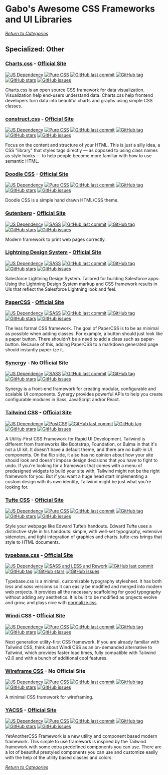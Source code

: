 # Gabo's Awesome CSS Frameworks and UI Libraries

[_Return to Categories_](../README.md)


## Specialized: Other


### [Charts.css](https://github.com/ChartsCSS/charts.css) - [Official Site](https://chartscss.org/)

[![JS Dependency](https://img.shields.io/badge/JS-no-lightgrey.svg?style=flat-square&maxAge=5184000)]()
[![Pure CSS](https://img.shields.io/badge/Pure%20CSS-yes-blue.svg?style=flat-square&maxAge=5184000)]()
[![GitHub last commit](https://img.shields.io/github/last-commit/ChartsCSS/charts.css.svg?style=flat-square&maxAge=5184000)]()
[![GitHub tag](https://img.shields.io/github/tag/ChartsCSS/charts.css.svg?style=flat-square&maxAge=5184000)]()
[![GitHub stars](https://img.shields.io/github/stars/ChartsCSS/charts.css.svg?style=flat-square&maxAge=5184000)]()
[![GitHub issues](https://img.shields.io/github/issues/ChartsCSS/charts.css.svg?style=flat-square&maxAge=5184000)]()

Charts.css is an open source CSS framework for data visualization.
Visualization help end-users understand data. Charts.css help frontend 
developers turn data into beautiful charts and graphs using simple CSS 
classes.


### [construct.css](https://github.com/t7/construct.css) - [Official Site](https://t7.github.io/construct.css/)

[![JS Dependency](https://img.shields.io/badge/JS-no-lightgrey.svg?style=flat-square&maxAge=5184000)]()
[![Pure CSS](https://img.shields.io/badge/Pure%20CSS-yes-blue.svg?style=flat-square&maxAge=5184000)]()
[![GitHub last commit](https://img.shields.io/github/last-commit/t7/construct.css.svg?style=flat-square&maxAge=5184000)]()
[![GitHub tag](https://img.shields.io/github/tag/t7/construct.css.svg?style=flat-square&maxAge=5184000)]()
[![GitHub stars](https://img.shields.io/github/stars/t7/construct.css.svg?style=flat-square&maxAge=5184000)]()
[![GitHub issues](https://img.shields.io/github/issues/t7/construct.css.svg?style=flat-square&maxAge=5184000)]()

Focus on the content and structure of your HTML. This is just a silly idea, a CSS "library" that styles tags directly — 
as opposed to using class names as style hooks — to help people become more familiar with how to use semantic HTML.


### [Doodle CSS](https://github.com/chr15m/DoodleCSS) - [Official Site](https://chr15m.github.io/DoodleCSS/)

[![JS Dependency](https://img.shields.io/badge/JS-no-lightgrey.svg?style=flat-square&maxAge=5184000)]()
[![Pure CSS](https://img.shields.io/badge/Pure%20CSS-yes-blue.svg?style=flat-square&maxAge=5184000)]()
[![GitHub last commit](https://img.shields.io/github/last-commit/chr15m/DoodleCSS.svg?style=flat-square&maxAge=5184000)]()
[![GitHub tag](https://img.shields.io/github/tag/chr15m/DoodleCSS.svg?style=flat-square&maxAge=5184000)]()
[![GitHub stars](https://img.shields.io/github/stars/chr15m/DoodleCSS.svg?style=flat-square&maxAge=5184000)]()
[![GitHub issues](https://img.shields.io/github/issues/chr15m/DoodleCSS.svg?style=flat-square&maxAge=5184000)]()

Doodle CSS is a simple hand drawn HTML/CSS theme.


### [Gutenberg](https://github.com/BafS/Gutenberg) - [Official Site](http://bafs.github.io/Gutenberg/)

[![JS Dependency](https://img.shields.io/badge/JS-no-lightgrey.svg?style=flat-square&maxAge=5184000)]()
[![SASS](https://img.shields.io/badge/SASS-yes-blue.svg?style=flat-square&maxAge=5184000)]()
[![GitHub last commit](https://img.shields.io/github/last-commit/BafS/Gutenberg.svg?style=flat-square&maxAge=5184000)]()
[![GitHub tag](https://img.shields.io/github/tag/BafS/Gutenberg.svg?style=flat-square&maxAge=5184000)]()
[![GitHub stars](https://img.shields.io/github/stars/BafS/Gutenberg.svg?style=flat-square&maxAge=5184000)]()
[![GitHub issues](https://img.shields.io/github/issues/BafS/Gutenberg.svg?style=flat-square&maxAge=5184000)]()

Modern framework to print web pages correctly.


### [Lightning Design System](https://github.com/salesforce-ux/design-system) - [Official Site](https://www.lightningdesignsystem.com/)

[![JS Dependency](https://img.shields.io/badge/JS-yes-blue.svg?style=flat-square&maxAge=5184000)]()
[![SASS](https://img.shields.io/badge/SASS-yes-blue.svg?style=flat-square&maxAge=5184000)]()
[![GitHub last commit](https://img.shields.io/github/last-commit/salesforce-ux/design-system.svg?style=flat-square&maxAge=5184000)]()
[![GitHub tag](https://img.shields.io/github/tag/salesforce-ux/design-system.svg?style=flat-square&maxAge=5184000)]()
[![GitHub stars](https://img.shields.io/github/stars/salesforce-ux/design-system.svg?style=flat-square&maxAge=5184000)]()
[![GitHub issues](https://img.shields.io/github/issues/salesforce-ux/design-system.svg?style=flat-square&maxAge=5184000)]()

Salesforce Lightning Design System. Tailored for building Salesforce
apps: Using the Lightning Design System markup and CSS framework results
in UIs that reflect the Salesforce Lightning look and feel.


### [PaperCSS](https://github.com/papercss/papercss) - [Official Site](https://www.getpapercss.com/)

[![JS Dependency](https://img.shields.io/badge/JS-no-lightgrey.svg?style=flat-square&maxAge=5184000)]()
[![SASS](https://img.shields.io/badge/SASS-yes-blue.svg?style=flat-square&maxAge=5184000)]()
[![GitHub last commit](https://img.shields.io/github/last-commit/papercss/papercss.svg?style=flat-square&maxAge=5184000)]()
[![GitHub tag](https://img.shields.io/github/tag/papercss/papercss.svg?style=flat-square&maxAge=5184000)]()
[![GitHub stars](https://img.shields.io/github/stars/papercss/papercss.svg?style=flat-square&maxAge=5184000)]()
[![GitHub issues](https://img.shields.io/github/issues/papercss/papercss.svg?style=flat-square&maxAge=5184000)]()

The less formal CSS framework. The goal of PaperCSS is to be as minimal 
as possible when adding classes. For example, a button should just look
like a paper button. There shouldn’t be a need to add a class such as
paper-button. Because of this, adding PaperCSS to a markdown generated
page should instantly paper-ize it.


### [Synergy](https://github.com/One-Nexus/Synergy) - No Official Site

[![JS Dependency](https://img.shields.io/badge/JS-yes-blue.svg?style=flat-square&maxAge=5184000)]()
[![SASS](https://img.shields.io/badge/SASS-yes-blue.svg?style=flat-square&maxAge=5184000)]()
[![GitHub last commit](https://img.shields.io/github/last-commit/One-Nexus/Synergy.svg?style=flat-square&maxAge=5184000)]()
[![GitHub tag](https://img.shields.io/github/tag/One-Nexus/Synergy.svg?style=flat-square&maxAge=5184000)]()
[![GitHub stars](https://img.shields.io/github/stars/One-Nexus/Synergy.svg?style=flat-square&maxAge=5184000)]()
[![GitHub issues](https://img.shields.io/github/issues/One-Nexus/Synergy.svg?style=flat-square&maxAge=5184000)]()

Synergy is a front-end framework for creating modular, configurable and 
scalable UI components. Synergy provides powerful APIs to help you 
create configurable modules in Sass, JavaScript and/or React. 


### [Tailwind CSS](https://github.com/tailwindcss/tailwindcss) - [Official Site](https://tailwindcss.com/)

[![JS Dependency](https://img.shields.io/badge/JS-yes-blue.svg?style=flat-square&maxAge=5184000)]()
[![PostCSS](https://img.shields.io/badge/PostCSS-yes-blue.svg?style=flat-square&maxAge=5184000)]()
[![GitHub last commit](https://img.shields.io/github/last-commit/tailwindcss/tailwindcss.svg?style=flat-square&maxAge=5184000)]()
[![GitHub tag](https://img.shields.io/github/tag/tailwindcss/tailwindcss.svg?style=flat-square&maxAge=5184000)]()
[![GitHub stars](https://img.shields.io/github/stars/tailwindcss/tailwindcss.svg?style=flat-square&maxAge=5184000)]()
[![GitHub issues](https://img.shields.io/github/issues/tailwindcss/tailwindcss.svg?style=flat-square&maxAge=5184000)]()

A Utility-First CSS Framework for Rapid UI Development. Tailwind is 
different from frameworks like Bootstrap, Foundation, or Bulma in that
it's not a UI kit. It doesn't have a default theme, and there are no
built-in UI components. On the flip side, it also has no opinion about
how your site should look and doesn't impose design decisions that you
have to fight to undo. If you're looking for a framework that comes with
a menu of predesigned widgets to build your site with, Tailwind might
not be the right framework for you. But if you want a huge head start
implementing a custom design with its own identity, Tailwind might be
just what you're looking for.


### [Tufte CSS](https://github.com/edwardtufte/tufte-css) - [Official Site](https://edwardtufte.github.io/tufte-css/)

[![JS Dependency](https://img.shields.io/badge/JS-no-lightgrey.svg?style=flat-square&maxAge=5184000)]()
[![Pure CSS](https://img.shields.io/badge/Pure%20CSS-yes-blue.svg?style=flat-square&maxAge=5184000)]()
[![GitHub last commit](https://img.shields.io/github/last-commit/edwardtufte/tufte-css.svg?style=flat-square&maxAge=5184000)]()
[![GitHub tag](https://img.shields.io/github/tag/edwardtufte/tufte-css.svg?style=flat-square&maxAge=5184000)]()
[![GitHub stars](https://img.shields.io/github/stars/edwardtufte/tufte-css.svg?style=flat-square&maxAge=5184000)]()
[![GitHub issues](https://img.shields.io/github/issues/edwardtufte/tufte-css.svg?style=flat-square&maxAge=5184000)]()

Style your webpage like Edward Tufte’s handouts. Edward Tufte uses a 
distinctive style in his handouts: simple, with well-set typography,
extensive sidenotes, and tight integration of graphics and charts.
tufte-css brings that style to HTML documents.


### [typebase.css](https://github.com/devinhunt/typebase.css) - [Official Site](http://devinhunt.github.io/typebase.css/)

[![JS Dependency](https://img.shields.io/badge/JS-no-lightgrey.svg?style=flat-square&maxAge=5184000)]()
[![SASS and LESS and Rework](https://img.shields.io/badge/SASS%20and%20LESS%20and%20Rework-yes-blue.svg?style=flat-square&maxAge=5184000)]()
[![GitHub last commit](https://img.shields.io/github/last-commit/devinhunt/typebase.css.svg?style=flat-square&maxAge=5184000)]()
[![GitHub tag](https://img.shields.io/github/tag/devinhunt/typebase.css.svg?style=flat-square&maxAge=5184000)]()
[![GitHub stars](https://img.shields.io/github/stars/devinhunt/typebase.css.svg?style=flat-square&maxAge=5184000)]()
[![GitHub issues](https://img.shields.io/github/issues/devinhunt/typebase.css.svg?style=flat-square&maxAge=5184000)]()

Typebase.css is a minimal, customizable typography stylesheet. It has
both _less_ and _sass_ versions so it can easily be modified and merged into
modern web projects. It provides all the necessary scaffolding for good
typography without adding any aesthetics. It is built to be modified as
projects evolve and grow, and plays nice with
[normalize.css](BaseResetNormalize/README.md#normalize.css).


### [Windi CSS](https://github.com/windicss/windicss) - [Official Site](https://windicss.org/)

[![JS Dependency](https://img.shields.io/badge/JS-no-lightgrey.svg?style=flat-square&maxAge=5184000)]()
[![Pure CSS](https://img.shields.io/badge/Pure%20CSS-yes-blue.svg?style=flat-square&maxAge=5184000)]()
[![GitHub last commit](https://img.shields.io/github/last-commit/windicss/windicss.svg?style=flat-square&maxAge=5184000)]()
[![GitHub tag](https://img.shields.io/github/tag/windicss/windicss.svg?style=flat-square&maxAge=5184000)]()
[![GitHub stars](https://img.shields.io/github/stars/windicss/windicss.svg?style=flat-square&maxAge=5184000)]()
[![GitHub issues](https://img.shields.io/github/issues/windicss/windicss.svg?style=flat-square&maxAge=5184000)]()

Next generation utility-first CSS framework. If you are already familiar 
with Tailwind CSS, think about Windi CSS as an on-demanded alternative 
to Tailwind, which provides faster load times, fully compatible with 
Tailwind v2.0 and with a bunch of additional cool features.


### [Wireframe CSS](https://github.com/agauniyal/wireframe) - No Official Site

[![JS Dependency](https://img.shields.io/badge/JS-no-lightgrey.svg?style=flat-square&maxAge=5184000)]()
[![Pure CSS](https://img.shields.io/badge/Pure%20CSS-yes-blue.svg?style=flat-square&maxAge=5184000)]()
[![GitHub last commit](https://img.shields.io/github/last-commit/agauniyal/wireframe.svg?style=flat-square&maxAge=5184000)]()
[![GitHub tag](https://img.shields.io/github/tag/agauniyal/wireframe.svg?style=flat-square&maxAge=5184000)]()
[![GitHub stars](https://img.shields.io/github/stars/agauniyal/wireframe.svg?style=flat-square&maxAge=5184000)]()
[![GitHub issues](https://img.shields.io/github/issues/agauniyal/wireframe.svg?style=flat-square&maxAge=5184000)]()

A minimal CSS framework for wireframing.


### [YACSS](https://github.com/FlorianWoelki/YACSS) - [Official Site](https://florianwoelki.github.io/YACSS/)

[![JS Dependency](https://img.shields.io/badge/JS-yes-blue.svg?style=flat-square&maxAge=5184000)]()
[![Pure CSS](https://img.shields.io/badge/Pure%20CSS-yes-blue.svg?style=flat-square&maxAge=5184000)]()
[![GitHub last commit](https://img.shields.io/github/last-commit/FlorianWoelki/YACSS.svg?style=flat-square&maxAge=5184000)]()
[![GitHub tag](https://img.shields.io/github/tag/FlorianWoelki/YACSS.svg?style=flat-square&maxAge=5184000)]()
[![GitHub stars](https://img.shields.io/github/stars/FlorianWoelki/YACSS.svg?style=flat-square&maxAge=5184000)]()
[![GitHub issues](https://img.shields.io/github/issues/FlorianWoelki/YACSS.svg?style=flat-square&maxAge=5184000)]()

YetAnotherCSS Framework is a new utility and component based modern framework. This simple to use framework is inspired 
by the Tailwind framework with some extra predefined components you can use. There are a lot of beautiful prestyled 
components you can use and customize easily with the help of the utility based classes and colors.



[_Return to Categories_](../README.md)
